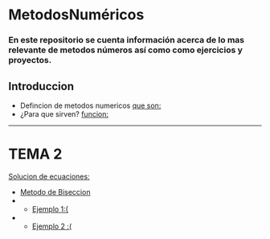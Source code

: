 # MetodosNuméricos
### En este repositorio se cuenta información acerca de lo mas relevante de metodos números así como como ejercicios y proyectos.
## Introduccion
- Defincion de metodos numericos
[que son:](https://github.com/katemichelle19/MetodosNumericos/blob/dda137071bfcffbb314e79525813b812f4a4926d/que%20son%20los%20metodos%20numericos "que son:")
- ¿Para que sirven? 
[funcion:](https://github.com/katemichelle19/MetodosNumericos/blob/17e7b94dfd6cb752aa766651cc9cff49666cd79a/Para%20que%20sriven "funcion:")

------------


# TEMA 2
[Solucion de ecuaciones:](https://github.com/katemichelle19/MetodosNumericos/blob/585c284393fb2a52f4eb6455e5f1dab4d34fd590/Definici%C3%B3n%20M%C3%A9todos%20de%20soluci%C3%B3n%20de%20ecuaciones "Solucion de ecuaciones:")
- [Metodo de Biseccion](https://github.com/katemichelle19/MetodosNumericos/blob/585c284393fb2a52f4eb6455e5f1dab4d34fd590/Biseccion "Metodo de Biseccion")
- - [Ejemplo 1:(](https://github.com/katemichelle19/MetodosNumericos/blob/32f6d95de566d3cf5d279f5798fd5a0b7729a97f/Ejercicio1%20Biseccion "Ejemplo 1:(")
- - [Ejemplo 2 :(](https://github.com/katemichelle19/MetodosNumericos/blob/84535f3f6664f65ca4691c79c129c449b08d5f26/Ejemplo%202%20Biseccion "Ejemplo 2 :(")




